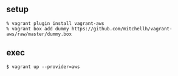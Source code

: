 ## setup
    % vagrant plugin install vagrant-aws
    % vagrant box add dummy https://github.com/mitchellh/vagrant-aws/raw/master/dummy.box

## exec
    $ vagrant up --provider=aws
